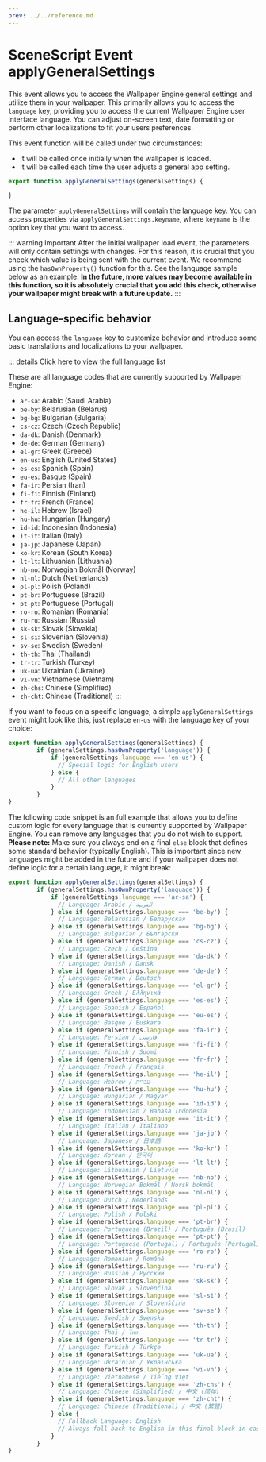 ```yaml
---
prev: ../../reference.md
---
```


# SceneScript Event applyGeneralSettings

This event allows you to access the Wallpaper Engine general settings and utilize them in your wallpaper. This primarily allows you to access the `language` key, providing you to access the current Wallpaper Engine user interface language. You can adjust on-screen text, date formatting or perform other localizations to fit your users preferences.

This event function will be called under two circumstances:

* It will be called once initially when the wallpaper is loaded.
* It will be called each time the user adjusts a general app setting.

```js
export function applyGeneralSettings(generalSettings) {

}
```

The parameter `applyGeneralSettings` will contain the language key. You can access properties via `applyGeneralSettings.keyname`, where `keyname` is the option key that you want to access.

 ::: warning Important
  After the initial wallpaper load event, the parameters will only contain settings with changes. For this reason, it is crucial that you check which value is being sent with the current event. We recommend using the `hasOwnProperty()` function for this. See the language sample below as an example. **In the future, more values may become available in this function, so it is absolutely crucial that you add this check, otherwise your wallpaper might break with a future update.**
:::

## Language-specific behavior

You can access the `language` key to customize behavior and introduce some basic translations and localizations to your wallpaper.

::: details Click here to view the full language list

These are all language codes that are currently supported by Wallpaper Engine:

* `ar-sa`: Arabic (Saudi Arabia)
* `be-by`: Belarusian (Belarus)
* `bg-bg`: Bulgarian (Bulgaria)
* `cs-cz`: Czech (Czech Republic)
* `da-dk`: Danish (Denmark)
* `de-de`: German (Germany)
* `el-gr`: Greek (Greece)
* `en-us`: English (United States)
* `es-es`: Spanish (Spain)
* `eu-es`: Basque (Spain)
* `fa-ir`: Persian (Iran)
* `fi-fi`: Finnish (Finland)
* `fr-fr`: French (France)
* `he-il`: Hebrew (Israel)
* `hu-hu`: Hungarian (Hungary)
* `id-id`: Indonesian (Indonesia)
* `it-it`: Italian (Italy)
* `ja-jp`: Japanese (Japan)
* `ko-kr`: Korean (South Korea)
* `lt-lt`: Lithuanian (Lithuania)
* `nb-no`: Norwegian Bokmål (Norway)
* `nl-nl`: Dutch (Netherlands)
* `pl-pl`: Polish (Poland)
* `pt-br`: Portuguese (Brazil)
* `pt-pt`: Portuguese (Portugal)
* `ro-ro`: Romanian (Romania)
* `ru-ru`: Russian (Russia)
* `sk-sk`: Slovak (Slovakia)
* `sl-si`: Slovenian (Slovenia)
* `sv-se`: Swedish (Sweden)
* `th-th`: Thai (Thailand)
* `tr-tr`: Turkish (Turkey)
* `uk-ua`: Ukrainian (Ukraine)
* `vi-vn`: Vietnamese (Vietnam)
* `zh-chs`: Chinese (Simplified)
* `zh-cht`: Chinese (Traditional)
:::

If you want to focus on a specific language, a simple `applyGeneralSettings` event might look like this, just replace `en-us` with the language key of your choice:

```js
export function applyGeneralSettings(generalSettings) {
        if (generalSettings.hasOwnProperty('language')) {
            if (generalSettings.language === 'en-us') {
              // Special logic for English users
            } else {
              // All other languages
            }
        }
}
```

The following code snippet is an full example that allows you to define custom logic for every language that is currently supported by Wallpaper Engine. You can remove any languages that you do not wish to support. **Please note:** Make sure you always end on a final `else` block that defines some standard behavior (typically English). This is important since new languages might be added in the future and if your wallpaper does not define logic for a certain language, it might break:

```js
export function applyGeneralSettings(generalSettings) {
        if (generalSettings.hasOwnProperty('language')) {
            if (generalSettings.language === 'ar-sa') {
              // Language: Arabic / العربية
            } else if (generalSettings.language === 'be-by') {
              // Language: Belarusian / Беларуская
            } else if (generalSettings.language === 'bg-bg') {
              // Language: Bulgarian / Български
            } else if (generalSettings.language === 'cs-cz') {
              // Language: Czech / Čeština
            } else if (generalSettings.language === 'da-dk') {
              // Language: Danish / Dansk
            } else if (generalSettings.language === 'de-de') {
              // Language: German / Deutsch
            } else if (generalSettings.language === 'el-gr') {
              // Language: Greek / Ελληνικά
            } else if (generalSettings.language === 'es-es') {
              // Language: Spanish / Español
            } else if (generalSettings.language === 'eu-es') {
              // Language: Basque / Euskara
            } else if (generalSettings.language === 'fa-ir') {
              // Language: Persian / فارسی
            } else if (generalSettings.language === 'fi-fi') {
              // Language: Finnish / Suomi
            } else if (generalSettings.language === 'fr-fr') {
              // Language: French / Français
            } else if (generalSettings.language === 'he-il') {
              // Language: Hebrew / עברית
            } else if (generalSettings.language === 'hu-hu') {
              // Language: Hungarian / Magyar
            } else if (generalSettings.language === 'id-id') {
              // Language: Indonesian / Bahasa Indonesia
            } else if (generalSettings.language === 'it-it') {
              // Language: Italian / Italiano
            } else if (generalSettings.language === 'ja-jp') {
              // Language: Japanese / 日本語
            } else if (generalSettings.language === 'ko-kr') {
              // Language: Korean / 한국어
            } else if (generalSettings.language === 'lt-lt') {
              // Language: Lithuanian / Lietuvių
            } else if (generalSettings.language === 'nb-no') {
              // Language: Norwegian Bokmål / Norsk bokmål
            } else if (generalSettings.language === 'nl-nl') {
              // Language: Dutch / Nederlands
            } else if (generalSettings.language === 'pl-pl') {
              // Language: Polish / Polski
            } else if (generalSettings.language === 'pt-br') {
              // Language: Portuguese (Brazil) / Português (Brasil)
            } else if (generalSettings.language === 'pt-pt') {
              // Language: Portuguese (Portugal) / Português (Portugal)
            } else if (generalSettings.language === 'ro-ro') {
              // Language: Romanian / Română
            } else if (generalSettings.language === 'ru-ru') {
              // Language: Russian / Русский
            } else if (generalSettings.language === 'sk-sk') {
              // Language: Slovak / Slovenčina
            } else if (generalSettings.language === 'sl-si') {
              // Language: Slovenian / Slovenščina
            } else if (generalSettings.language === 'sv-se') {
              // Language: Swedish / Svenska
            } else if (generalSettings.language === 'th-th') {
              // Language: Thai / ไทย
            } else if (generalSettings.language === 'tr-tr') {
              // Language: Turkish / Türkçe
            } else if (generalSettings.language === 'uk-ua') {
              // Language: Ukrainian / Українська
            } else if (generalSettings.language === 'vi-vn') {
              // Language: Vietnamese / Tiếng Việt
            } else if (generalSettings.language === 'zh-chs') {
              // Language: Chinese (Simplified) / 中文 (简体)
            } else if (generalSettings.language === 'zh-cht') {
              // Language: Chinese (Traditional) / 中文 (繁體)
            } else {
              // Fallback Language: English
              // Always fall back to English in this final block in case new languages get added in the future
            }
        }
}
```